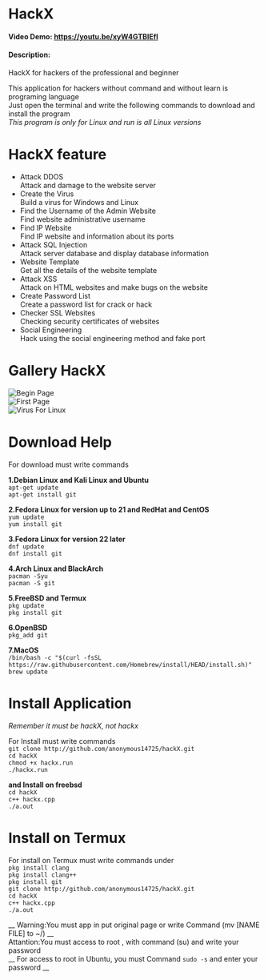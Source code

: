 # HackX
#### Video Demo: https://youtu.be/xyW4GTBIEfI
#### Description:
HackX for hackers of the professional and beginner

This application for hackers without command and without learn is programing language  
Just open the terminal and write the following commands to download and install the program  
_This program is only for Linux and run is all Linux versions_
# HackX feature
- Attack DDOS    
Attack and damage to the website server
- Create the Virus  
Build a virus for Windows and Linux
- Find the Username of the Admin Website  
Find website administrative username
- Find IP Website  
Find IP website and information about its ports
- Attack SQL Injection  
Attack server database and display database information
- Website Template  
Get all the details of the website template
- Attack XSS  
Attack on HTML websites and make bugs on the website
- Create Password List  
Create a password list for crack or hack
- Checker SSL Websites  
Checking security certificates of websites
- Social Engineering  
Hack using the social engineering method and fake port
# Gallery HackX
![Begin Page](http://uupload.ir/files/92fl_screenshot_from_2019-07-18_19-56-43.png)  
![First Page](http://uupload.ir/files/a584_screenshot_from_2019-07-18_19-53-04.png)  
![Virus For Linux](http://uupload.ir/files/pvee_screenshot_from_2019-07-18_19-56-14.png)  
# Download Help
For download must write commands  

**1.Debian Linux and Kali Linux and Ubuntu**  
```apt-get update```  
```apt-get install git```

**2.Fedora Linux for version up to 21 and RedHat and CentOS**  
```yum update```  
```yum install git```

**3.Fedora Linux for version 22 later**  
```dnf update```  
```dnf install git```

**4.Arch Linux and BlackArch**  
```pacman -Syu```  
```pacman -S git```

**5.FreeBSD and Termux**  
```pkg update```  
```pkg install git```

**6.OpenBSD**  
```pkg_add git```

**7.MacOS**  
```/bin/bash -c "$(curl -fsSL https://raw.githubusercontent.com/Homebrew/install/HEAD/install.sh)"```  
```brew update```
# Install Application

_Remember it must be hackX, not hackx_

For Install must write commands<br>
```git clone http://github.com/anonymous14725/hackX.git```  
```cd hackX```  
```chmod +x hackx.run```  
```./hackx.run```

__and Install on freebsd__  
```cd hackX```  
```c++ hackx.cpp```  
```./a.out```

# Install on Termux
For install on Termux must write commands under  
```pkg install clang```  
```pkg install clang++```  
```pkg install git```  
```git clone http://github.com/anonymous14725/hackX.git```  
```cd hackX```  
```c++ hackx.cpp```  
```./a.out```

__ Warning:You must app in put original page or write Command (mv [NAME FILE] to ~/) __  
Attantion:You must access to root , with command (su) and write your password  
__ For access to root in Ubuntu, you must Command `sudo -s` and enter your password __
